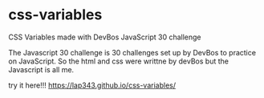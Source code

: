 # css-variables
CSS Variables made with DevBos JavaScript 30 challenge

The Javascript 30 challenge is 30 challenges set up by DevBos to practice on JavaScript. 
So the html and css were writtne by devBos but the Javascript is all me.

try it here!!! https://lap343.github.io/css-variables/
